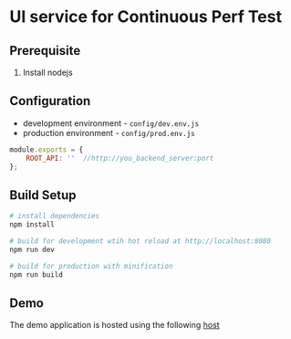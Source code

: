 # UI service for Continuous Perf Test

## Prerequisite

1. Install nodejs

## Configuration
- development environment - `config/dev.env.js`
- production environment - `config/prod.env.js`
```javascript
module.exports = {
    ROOT_API: ''  //http://you_backend_server:port
};
```

## Build Setup

```bash
# install dependencies
npm install

# build for development wtih hot reload at http://localhost:8080
npm run dev

# build for production with minification
npm run build
```

## Demo

The demo application is hosted using the following [host](http://52.202.21.1)
